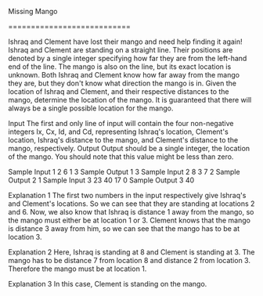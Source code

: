 Missing Mango

===========================

Ishraq and Clement have lost their mango and need help finding it again! Ishraq and Clement are standing on a straight line. Their positions are denoted by a single integer specifying how far they are from the left-hand end of the line. The mango is also on the line, but its exact location is unknown. Both Ishraq and Clement know how far away from the mango they are, but they don't know what direction the mango is in. Given the location of Ishraq and Clement, and their respective distances to the mango, determine the location of the mango. It is guaranteed that there will always be a single possible location for the mango.

Input
The first and only line of input will contain the four non-negative integers Ix, Cx, Id, and Cd, representing Ishraq's location, Clement's location, Ishraq's distance to the mango, and Clement's distance to the mango, respectively.
Output
Output should be a single integer, the location of the mango. You should note that this value might be less than zero.

Sample Input 1
2 6 1 3
Sample Output 1
3
Sample Input 2
8 3 7 2
Sample Output 2
1
Sample Input 3
23 40 17 0
Sample Output 3
40

Explanation 1
The first two numbers in the input respectively give Ishraq's and Clement's locations. So we can see that they are standing at locations 2 and 6. Now, we also know that Ishraq is distance 1 away from the mango, so the mango must either be at location 1 or 3. Clement knows that the mango is distance 3 away from him, so we can see that the mango has to be at location 3.

Explanation 2
Here, Ishraq is standing at 8 and Clement is standing at 3. The mango has to be distance 7 from location 8 and distance 2 from location 3. Therefore the mango must be at location 1.

Explanation 3
In this case, Clement is standing on the mango.